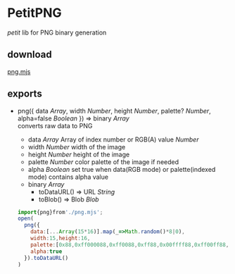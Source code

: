 # PetitPNG

*petit* lib for PNG binary generation

## download

[png.mjs](../png.mjs)

## exports

- png({ data *Array*, width *Number*, height *Number*, palette? *Number*, alpha=false *Boolean* }) => binary *Array*  
  converts raw data to PNG

  - data *Array*
    Array of index number or RGB(A) value *Number*
  - width *Number*
    width of the image
  - height *Number*
    height of the image
  - palette *Number*
    color palette of the image if needed
  - alpha *Boolean*
    set true when data(RGB mode) or palette(indexed mode) contains alpha value
  - binary *Array*
    - toDataURL() => URL *String*
    - toBlob() => Blob *Blob*

  ```js
  import{png}from'./png.mjs';
  open(
    png({
      data:[...Array(15*16)].map(_=>Math.random()*8|0),
      width:15,height:16,
      palette:[0x88,0xff000088,0xff0088,0xff88,0x00ffff88,0xff00ff88,0xffff0088,0xffffff88],
      alpha:true
    }).toDataURL()
  )
  ```

